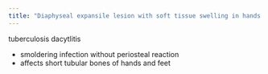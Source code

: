 ```yaml
---
title: "Diaphyseal expansile lesion with soft tissue swelling in hands and feet of child =_____ - what is the etiology?"
---
```

tuberculosis dacytlitis
- smoldering infection without periosteal reaction
- affects short tubular bones of hands and feet

